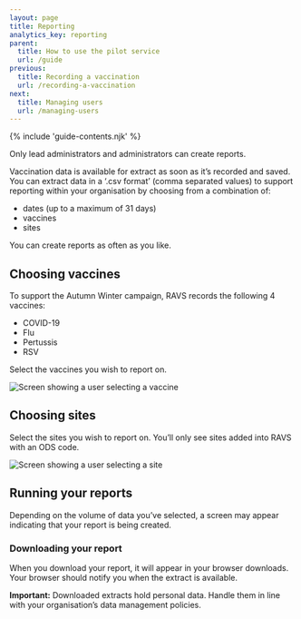 ```yaml
---
layout: page
title: Reporting
analytics_key: reporting
parent:
  title: How to use the pilot service
  url: /guide
previous:
  title: Recording a vaccination
  url: /recording-a-vaccination
next:
  title: Managing users
  url: /managing-users
---
```


{% include 'guide-contents.njk' %}

Only lead administrators and administrators can create reports.

Vaccination data is available for extract as soon as it’s recorded and saved. You can extract data in a ‘.csv format’ (comma separated values) to support reporting within your organisation by choosing from a combination of:

* dates (up to a maximum of 31 days)
* vaccines
* sites

You can create reports as often as you like.

## Choosing vaccines

To support the Autumn Winter campaign, RAVS records the following 4 vaccines:

* COVID-19
* Flu
* Pertussis
* RSV

Select the vaccines you wish to report on.

![Screen showing a user selecting a vaccine](/images/report-vaccines.png)

## Choosing sites

Select the sites you wish to report on. You’ll only see sites added into RAVS with an ODS code.

![Screen showing a user selecting a site](/images/report-sites.png)

## Running your reports

Depending on the volume of data you’ve selected, a screen may appear indicating that your report is being created.


### Downloading your report

When you download your report, it will appear in your browser downloads. Your browser should notify you when the extract is available.

**Important:** Downloaded extracts hold personal data. Handle them in line with your organisation’s data management policies.
